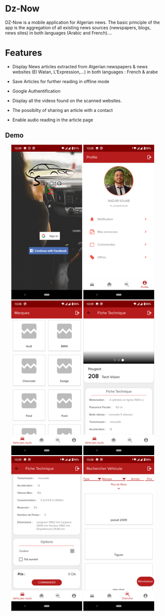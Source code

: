 # Dz-Now
DZ-Now is a mobile application for Algerian news. The basic principle of the app is the aggregation of all existing news sources (newspapers, blogs, news sites) in both languages (Arabic and French)....


# Features

- Display News articles extracted from Algerian newspapers & news websites (El Watan, L'Expression,...) in both languages : French & arabe

- Save Articles for further reading in offline mode

- Google Authentification

- Display all the videos found on the scanned websites.

- The possibilty of sharing an article with a contact

- Enable audio reading in the article page

## Demo

<div align="center">
  <img src="screenShots/0.png" height="500px" margin=" 25px 50px 25px 50px"/>
  <img src="screenShots/1.png" height="500px" margin=" 25px 50px 25px 50px"/>
  <img src="screenShots/2.png" height="500px" margin=" 25px 50px 25px 50px"/>
  <img src="screenShots/3.png" height="500px" margin=" 25px 50px 25px 50px"/>
  <img src="screenShots/4.png" height="500px" margin=" 25px 50px 25px 50px"/>
  <img src="screenShots/5.png" height="500px" margin=" 25px 50px 25px 50px"/>
  
</div>
